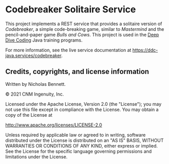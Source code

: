 # Codebreaker Solitaire Service

This project implements a REST service that provides a solitaire version of _Codebreaker_, a simple code-breaking game, similar to _Mastermind_ and the pencil-and-paper game _Bulls and Cows_. This project is used in the [Deep Dive Coding](https://deepdivecoding.com/) Java training programs.

For more information, see the live service documentation at <https://ddc-java.services/codebreaker>.

## Credits, copyrights, and license information

Written by Nicholas Bennett.

&copy; 2021 CNM Ingenuity, Inc.

Licensed under the Apache License, Version 2.0 (the "License");
you may not use this file except in compliance with the License.
You may obtain a copy of the License at

<http://www.apache.org/licenses/LICENSE-2.0>

Unless required by applicable law or agreed to in writing, software
distributed under the License is distributed on an "AS IS" BASIS,
WITHOUT WARRANTIES OR CONDITIONS OF ANY KIND, either express or implied.
See the License for the specific language governing permissions and
limitations under the License.
